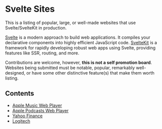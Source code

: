 # Svelte Sites
This is a listing of popular, large, or well-made websites that use Svelte/SvelteKit in production.

[Svelte](https://svelte.dev) is a modern approach to build web applications. It compiles your declarative components into highly efficient JavaScript code. [SvelteKit](https://svelte.dev/docs/kit/introduction) is a framework for rapidly developing robust web apps using Svelte, providing features like SSR, routing, and more.

Contributions are welcome, however, **this is not a self promotion board**. Websites being submitted must be notable, popular, remarkably well-designed, or have some other distinctive feature(s) that make them worth listing.

## Contents
- [Apple Music Web Player](https://music.apple.com)
- [Apple Podcasts Web Player](https://podcasts.apple.com)
- [Yahoo Finance](https://finance.yahoo.com)
- [Logitech](https://www.logitech.com)
